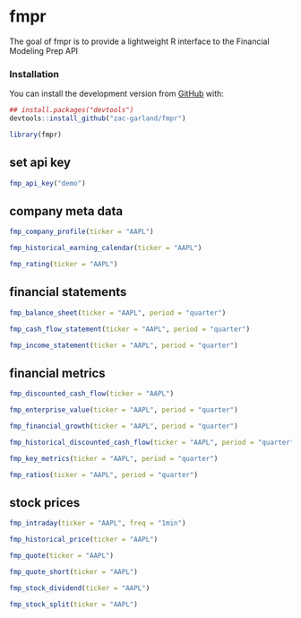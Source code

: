 fmpr
================

<!-- README.md is generated from README.Rmd. Please edit that file -->

The goal of fmpr is to provide a lightweight R interface to the
Financial Modeling Prep API

### Installation

You can install the development version from
[GitHub](https://github.com/zac-garland/fmpr) with:

``` r
## install.packages("devtools")
devtools::install_github("zac-garland/fmpr")
```

``` r
library(fmpr)
```

## set api key

``` r
fmp_api_key("demo")
```

## company meta data

``` r
fmp_company_profile(ticker = "AAPL")

fmp_historical_earning_calendar(ticker = "AAPL")

fmp_rating(ticker = "AAPL")
```

## financial statements

``` r
fmp_balance_sheet(ticker = "AAPL", period = "quarter")

fmp_cash_flow_statement(ticker = "AAPL", period = "quarter")

fmp_income_statement(ticker = "AAPL", period = "quarter")
```

## financial metrics

``` r
fmp_discounted_cash_flow(ticker = "AAPL")

fmp_enterprise_value(ticker = "AAPL", period = "quarter")

fmp_financial_growth(ticker = "AAPL", period = "quarter")

fmp_historical_discounted_cash_flow(ticker = "AAPL", period = "quarter")

fmp_key_metrics(ticker = "AAPL", period = "quarter")

fmp_ratios(ticker = "AAPL", period = "quarter")
```

## stock prices

``` r
fmp_intraday(ticker = "AAPL", freq = "1min")

fmp_historical_price(ticker = "AAPL")

fmp_quote(ticker = "AAPL")

fmp_quote_short(ticker = "AAPL")

fmp_stock_dividend(ticker = "AAPL")

fmp_stock_split(ticker = "AAPL")
```
